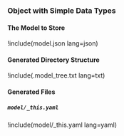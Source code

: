 ### Object with Simple Data Types

#### The Model to Store

!include(model.json lang=json)

#### Generated Directory Structure

!include(.model_tree.txt lang=txt)

#### Generated Files

##### `model/_this.yaml`
!include(model/_this.yaml lang=yaml)
